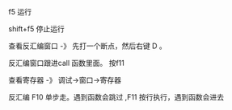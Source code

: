 f5 运行

shift+f5 停止运行

查看反汇编窗口 -》 先打一个断点，然后右键  D 。

反汇编窗口跟进call 函数里面。  按f11

查看寄存器 -》 调试->窗口->寄存器

反汇编 F10 单步走。遇到函数会跳过 ,F11 按行执行，遇到函数会进去